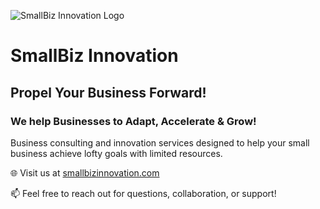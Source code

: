 ![SmallBiz Innovation Logo](https://images.smallbizinnovation.com/m/logos/logo-profile.png/sq250)

# SmallBiz Innovation

## **Propel Your Business Forward!**

### **We help Businesses** to **Adapt, Accelerate & Grow!**

Business consulting and innovation services designed to help your small business achieve lofty goals with limited resources.

🌐 Visit us at [smallbizinnovation.com](https://www.smallbizinnovation.com)

📫 Feel free to reach out for questions, collaboration, or support!

